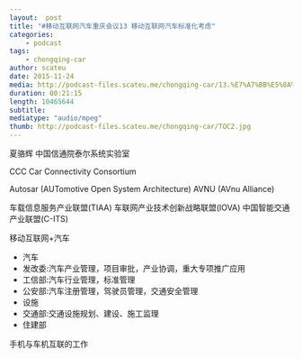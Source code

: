 ```yaml
---
layout:  post
title: "#移动互联网汽车重庆会议13 移动互联网汽车标准化考虑"
categories:
    - podcast
tags:
    - chongqing-car
author: scateu
date: 2015-11-24
media: http://podcast-files.scateu.me/chongqing-car/13.%E7%A7%BB%E5%8A%A8%E4%BA%92%E8%81%94%E7%BD%91%E6%B1%BD%E8%BD%A6%E6%A0%87%E5%87%86%E5%8C%96%E8%80%83%E8%99%91.m4a
duration: 00:21:15 
length: 10465644
subtitle:
mediatype: "audio/mpeg"
thumb: http://podcast-files.scateu.me/chongqing-car/TOC2.jpg
---
```


夏骆辉  中国信通院泰尔系统实验室

CCC Car Connectivity Consortium 

Autosar (AUTomotive Open System Architecture)
AVNU (AVnu Alliance)

车载信息服务产业联盟(TIAA)
车联网产业技术创新战略联盟(IOVA)
中国智能交通产业联盟(C-ITS)

移动互联网+汽车

 - 汽车
  - 发改委:汽车产业管理，项目审批，产业协调，重大专项推广应用
  - 工信部:汽车行业管理，标准管理
  - 公安部:汽车注册管理，驾驶员管理，交通安全管理
 - 设施
  - 交通部:交通设施规划、建设、施工监理
  - 住建部


手机与车机互联的工作


